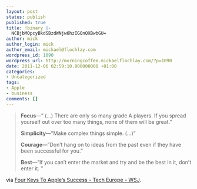 ```yaml
---
layout: post
status: publish
published: true
title: !binary |-
  NCBjbMOpcyBkdSBzdWNjw6hzIGQnQXBwbGU=
author: mick
author_login: mick
author_email: mickael@flochlay.com
wordpress_id: 1090
wordpress_url: http://morningcoffee.mickaelflochlay.com/?p=1090
date: 2011-12-06 02:59:10.000000000 +01:00
categories:
- Uncategorized
tags:
- Apple
- business
comments: []
---
```

<blockquote><strong>Focus</strong>—” (...) There are only so many grade A players. If you spread yourself out over too many things, none of them will be great.”

<strong>Simplicity</strong>—”Make complex things simple. (...)”

<strong>Courage</strong>—”Don’t hang on to ideas from the past even if they have been successful for you.”

<strong>Best</strong>—”If you can’t enter the market and try and be the best in it, don’t enter it. ”</blockquote>
via <a href="http://blogs.wsj.com/tech-europe/2011/11/18/four-keys-to-apples-success/">Four Keys To Apple’s Success - Tech Europe - WSJ</a>.
